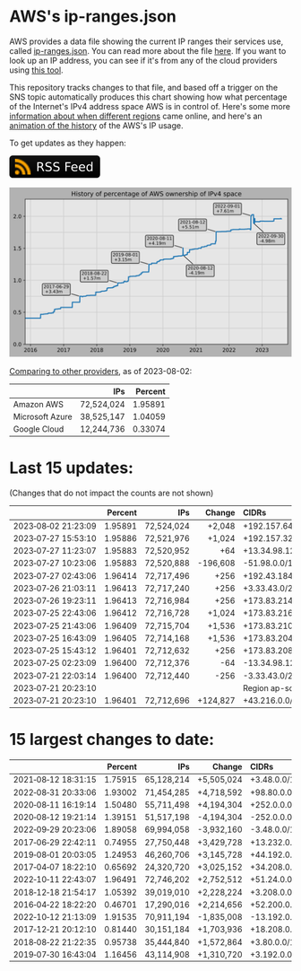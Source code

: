 # AWS's ip-ranges.json

AWS provides a data file showing the current IP ranges their
services use, called [ip-ranges.json](https://ip-ranges.amazonaws.com/ip-ranges.json).
You can read more about the file [here](https://docs.aws.amazon.com/general/latest/gr/aws-ip-ranges.html).
If you want to look up an IP address, you can see if it's from any of the cloud providers using [this tool](https://cloud-ips.s3-us-west-2.amazonaws.com/index.html).

This repository tracks changes to that file, and based off a trigger on the SNS 
topic automatically produces this chart showing how what percentage of the 
Internet's IPv4 address space AWS is in control of.  Here's some 
more [information about when different regions](announces.md) came 
online, and here's an [animation of the history](https://youtu.be/Su25yl7eol8) 
of the AWS's IP usage.

To get updates as they happen:

[![RSS Icon](images/rss_badge.svg)](https://raw.githubusercontent.com/seligman/aws-ip-ranges/master/rss.xml)

![History of AWS](history_count.svg)

[Comparing to other providers](https://github.com/seligman/cloud_sizes), as of 2023-08-02:

| | IPs | Percent |
| --- | ---: | ---: |
| Amazon AWS | 72,524,024 | 1.95891 |
| Microsoft Azure | 38,525,147 | 1.04059 |
| Google Cloud | 12,244,736 | 0.33074 |


# Last 15 updates:

(Changes that do not impact the counts are not shown)

| | Percent | IPs | Change | CIDRs |
| :--- | ---: | ---: | ---: | :--- |
| 2023&#8209;08&#8209;02&nbsp;21:23:09 | 1.95891 | 72,524,024 | +2,048 | +192.157.64.0/21 |
| 2023&#8209;07&#8209;27&nbsp;15:53:10 | 1.95886 | 72,521,976 | +1,024 | +192.157.32.0/22 |
| 2023&#8209;07&#8209;27&nbsp;11:23:07 | 1.95883 | 72,520,952 | +64 | +13.34.98.128/26 |
| 2023&#8209;07&#8209;27&nbsp;10:23:06 | 1.95883 | 72,520,888 | -196,608 | -51.98.0.0/15,&nbsp;-51.97.0.0/16 |
| 2023&#8209;07&#8209;27&nbsp;02:43:06 | 1.96414 | 72,717,496 | +256 | +192.43.184.0/24 |
| 2023&#8209;07&#8209;26&nbsp;21:03:11 | 1.96413 | 72,717,240 | +256 | +3.33.43.0/24 |
| 2023&#8209;07&#8209;26&nbsp;19:23:11 | 1.96413 | 72,716,984 | +256 | +173.83.214.0/24 |
| 2023&#8209;07&#8209;25&nbsp;22:43:06 | 1.96412 | 72,716,728 | +1,024 | +173.83.216.0/23,&nbsp;+173.83.213.0/24,&nbsp;+173.83.220.0/24 |
| 2023&#8209;07&#8209;25&nbsp;21:43:06 | 1.96409 | 72,715,704 | +1,536 | +173.83.210.0/23,&nbsp;+173.83.218.0/23,&nbsp;+173.83.198.0/24,&nbsp;... |
| 2023&#8209;07&#8209;25&nbsp;16:43:09 | 1.96405 | 72,714,168 | +1,536 | +173.83.204.0/22,&nbsp;+173.83.196.0/23 |
| 2023&#8209;07&#8209;25&nbsp;15:43:12 | 1.96401 | 72,712,632 | +256 | +173.83.208.0/24 |
| 2023&#8209;07&#8209;25&nbsp;02:23:09 | 1.96400 | 72,712,376 | -64 | -13.34.98.128/26 |
| 2023&#8209;07&#8209;21&nbsp;22:03:14 | 1.96400 | 72,712,440 | -256 | -3.33.43.0/24 |
| 2023&#8209;07&#8209;21&nbsp;20:23:10 | | | | Region ap-southeast-5 |
| 2023&#8209;07&#8209;21&nbsp;20:23:10 | 1.96401 | 72,712,696 | +124,827 | +43.216.0.0/15,&nbsp;+156.4.0.0/15,&nbsp;+182.30.0.0/16,&nbsp;... |


# 15 largest changes to date:

| | Percent | IPs | Change | CIDRs |
| :--- | ---: | ---: | ---: | :--- |
| 2021&#8209;08&#8209;12&nbsp;18:31:15 | 1.75915 | 65,128,214 | +5,505,024 | +3.48.0.0/12,&nbsp;+35.96.0.0/12,&nbsp;+3.152.0.0/13,&nbsp;... |
| 2022&#8209;08&#8209;31&nbsp;20:33:06 | 1.93002 | 71,454,285 | +4,718,592 | +98.80.0.0/12,&nbsp;+184.32.0.0/12,&nbsp;+13.184.0.0/13,&nbsp;... |
| 2020&#8209;08&#8209;11&nbsp;16:19:14 | 1.50480 | 55,711,498 | +4,194,304 | +252.0.0.0/10 |
| 2020&#8209;08&#8209;12&nbsp;19:21:14 | 1.39151 | 51,517,198 | -4,194,304 | -252.0.0.0/10 |
| 2022&#8209;09&#8209;29&nbsp;20:23:06 | 1.89058 | 69,994,058 | -3,932,160 | -3.48.0.0/12,&nbsp;-35.96.0.0/12,&nbsp;-3.240.0.0/13,&nbsp;... |
| 2017&#8209;06&#8209;29&nbsp;22:42:11 | 0.74955 | 27,750,448 | +3,429,728 | +13.232.0.0/13,&nbsp;+34.240.0.0/13,&nbsp;+35.168.0.0/13,&nbsp;... |
| 2019&#8209;08&#8209;01&nbsp;20:03:05 | 1.24953 | 46,260,706 | +3,145,728 | +44.192.0.0/10,&nbsp;-3.192.0.0/12 |
| 2017&#8209;04&#8209;07&nbsp;18:22:10 | 0.65692 | 24,320,720 | +3,025,152 | +34.208.0.0/12,&nbsp;+34.224.0.0/12,&nbsp;+13.58.0.0/15,&nbsp;... |
| 2022&#8209;10&#8209;11&nbsp;22:43:07 | 1.96491 | 72,746,202 | +2,752,512 | +51.24.0.0/13,&nbsp;+57.104.0.0/13,&nbsp;+51.20.0.0/14,&nbsp;... |
| 2018&#8209;12&#8209;18&nbsp;21:54:17 | 1.05392 | 39,019,010 | +2,228,224 | +3.208.0.0/12,&nbsp;+3.224.0.0/12,&nbsp;+13.48.0.0/15 |
| 2016&#8209;04&#8209;22&nbsp;18:22:20 | 0.46701 | 17,290,016 | +2,214,656 | +52.200.0.0/13,&nbsp;+52.208.0.0/13,&nbsp;+52.36.0.0/14,&nbsp;... |
| 2022&#8209;10&#8209;12&nbsp;21:13:09 | 1.91535 | 70,911,194 | -1,835,008 | -13.192.0.0/13,&nbsp;-16.28.0.0/14,&nbsp;-40.172.0.0/14,&nbsp;... |
| 2017&#8209;12&#8209;21&nbsp;20:12:10 | 0.81440 | 30,151,184 | +1,703,936 | +18.208.0.0/13,&nbsp;+18.204.0.0/14,&nbsp;+18.224.0.0/14,&nbsp;... |
| 2018&#8209;08&#8209;22&nbsp;21:22:35 | 0.95738 | 35,444,840 | +1,572,864 | +3.80.0.0/12,&nbsp;+3.16.0.0/14,&nbsp;+3.40.0.0/14 |
| 2019&#8209;07&#8209;30&nbsp;16:43:04 | 1.16456 | 43,114,908 | +1,310,720 | +3.192.0.0/12,&nbsp;+15.222.0.0/15,&nbsp;+15.236.0.0/15 |
